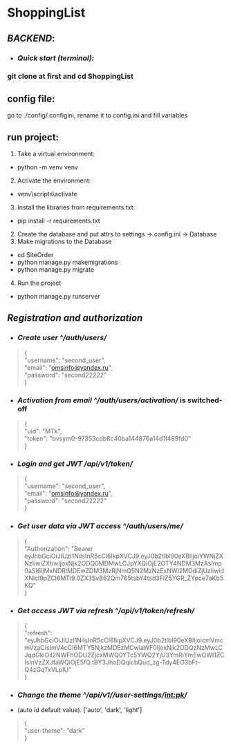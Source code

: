 # ShoppingList
## *BACKEND*:

- ### *Quick start (terminal):*

### git clone at first and cd ShoppingList
## config file:
go to ./config/.configini, rename it to config.ini and fill variables

## run project:

1. Take a virtual environment: 
- python -m venv venv
2. Activate the environment:
- venv\scripts\activate
3. Install the libraries from requirements.txt:
- pip install -r requirements.txt
2. Create the database and put attrs to settings -> config.ini -> Database
3. Make migrations to the Database
- cd SiteOrder
- python manage.py makemigrations
- python manage.py migrate
4. Run the project
- python manage.py runserver

## ***Registration and authorization***
- ### *Create user ^/auth/users/*
>{\
    "username": "second_user",\
    "email": "omsinfo@yandex.ru",\
    "password": "second22222"\
}
- ### *Activation from email ^/auth/users/activation/* is switched-off 
>{\
    "uid": "MTk",\
    "token": "bvsym0-97353cdb8c40ba144876a14d1f489fd0"\
}
- ### *Login and get JWT /api/v1/token/*
>{\
    "username": "second_user",\
    "email": "omsinfo@yandex.ru",\
    "password": "second22222"\
}
- ### *Get user data via JWT access ^/auth/users/me/*
>{\
> "Authorization": "Bearer eyJhbGciOiJIUzI1NiIsInR5cCI6IkpXVCJ9.eyJ0b2tlbl90eXBlIjoiYWNjZXNzIiwiZXhwIjoxNjk2ODQ0MDMwLCJpYXQiOjE2OTY4NDM3MzAsImp0aSI6IjMxNDRlMDEwZDM3MzRjNmQ5N2MzNzExNWI2MDdiZjUzIiwidXNlcl9pZCI6MTl9.0ZX3SvB62Qm765tsbY4tsd3FiZ5YGR_ZYpce7aKb5KQ"\
> }
- ### *Get access JWT via refresh ^/api/v1/token/refresh/*
>{\
    "refresh": "eyJhbGciOiJIUzI1NiIsInR5cCI6IkpXVCJ9.eyJ0b2tlbl90eXBlIjoicmVmcmVzaCIsImV4cCI6MTY5NjkzMDEzMCwiaWF0IjoxNjk2ODQzNzMwLCJqdGkiOiI2NWFhODU2ZjcxMWQ0YTc5YWQ2YjU3YmRiYmEwOWI1ZCIsInVzZXJfaWQiOjE5fQ.tBY3JhoDQqicbQud_zg-Tdy4EO3bFt-Q4zGqTxVLpIU"\
>}

- ### *Change the theme ^/api/v1//user-settings/<int:pk>/* 
- (auto id default value). ['auto', 'dark', 'light']
>{\
    "user-theme": "dark"\
>}